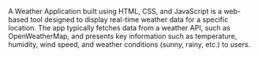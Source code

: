 A Weather Application built using HTML, CSS, and JavaScript is a web-based tool designed to display real-time weather data for a specific location. The app typically fetches data from a weather API, such as OpenWeatherMap, and presents key information such as temperature, humidity, wind speed, and weather conditions (sunny, rainy, etc.) to users.
